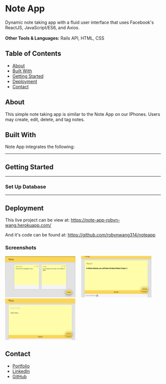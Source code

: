 # Note App #

Dynamic note taking app with a fluid user interface that uses Facebook's ReactJS, JavaScript/ES6, and Axios.
<br/><br/>
<b>Other Tools & Languages:</b> Rails API, HTML, CSS

## Table of Contents ##
<ul> 
  <li><a href="#about"> About </a></li>
  <li><a href="#technologies"> Built With </a></li>
  <li><a href="#setup"> Getting Started </a></li>
  <li><a href="#usage"> Deployment </a></li>
  <li><a href="#contact"> Contact</a></li>
</ul>

<div id="about"></div> 

## About ##
This simple note taking app is similar to the Note App on our IPhones. Users may create, edit, delete, and tag notes. 

<div id="technologies"></div> 

## Built With ##
Note App integrates the following: 

-------


<div id="setup"></div> 

## Getting Started ##
-----

### Set Up Database ###

------


<div id="usage"></div> 

## Deployment ##
This live project can be view at: https://note-app-robyn-wang.herokuapp.com/

And it's code can be found at: https://github.com/robynwang314/noteapp

### Screenshots ###

<img src="home.png" alt="Homepage" width="45%" float="left"> &nbsp;&nbsp;&nbsp;
<img src="edit.png" alt="Edit Page" width="45%" float="right">
<br/>
<img src="create.png" alt="Create Note" width="45%" float="left"> 

<div id="contact"></div> 

## Contact ##

<ul>
  <li><a href="http://robynwang-portfolio.herokuapp.com/" target="_blank">Portfolio</a></li>
  <li><a href="https://www.linkedin.com/in/tyrobynwang" target="_blank">LinkedIn</a></li>
  <li><a href="https://github.com/robynwang314" target="_blank">GitHub</a></li>
</ul>

